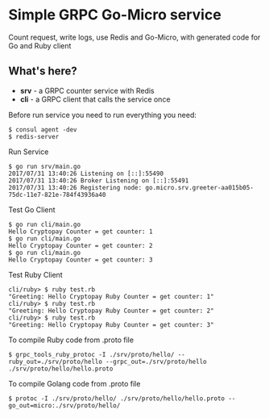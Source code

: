 # Simple GRPC Go-Micro service

Count request, write logs, use Redis and Go-Micro, with generated code for Go and Ruby client

## What's here?

- **srv** - a GRPC counter service with Redis
- **cli** - a GRPC client that calls the service once


Before run service you need to run everything you need:
```
$ consul agent -dev
$ redis-server
```

Run Service
```
$ go run srv/main.go
2017/07/31 13:40:26 Listening on [::]:55490
2017/07/31 13:40:26 Broker Listening on [::]:55491
2017/07/31 13:40:26 Registering node: go.micro.srv.greeter-aa015b05-75dc-11e7-821e-784f43936a40
```

Test Go Client
```
$ go run cli/main.go
Hello Cryptopay Counter = get counter: 1
$ go run cli/main.go
Hello Cryptopay Counter = get counter: 2
$ go run cli/main.go
Hello Cryptopay Counter = get counter: 3
```
Test Ruby Client
```
cli/ruby> $ ruby test.rb
"Greeting: Hello Cryptopay Ruby Counter = get counter: 1"
cli/ruby> $ ruby test.rb
"Greeting: Hello Cryptopay Ruby Counter = get counter: 2"
cli/ruby> $ ruby test.rb
"Greeting: Hello Cryptopay Ruby Counter = get counter: 3"
```

To compile Ruby code from .proto file
```
$ grpc_tools_ruby_protoc -I ./srv/proto/hello/ --ruby_out=./srv/proto/hello --grpc_out=./srv/proto/hello ./srv/proto/hello/hello.proto
```

To compile Golang code from .proto file
```
$ protoc -I ./srv/proto/hello/ ./srv/proto/hello/hello.proto --go_out=micro:./srv/proto/hello/
```